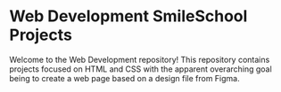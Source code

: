 # Web Development SmileSchool Projects

Welcome to the Web Development repository! This repository contains projects focused on HTML and CSS with the apparent 
overarching goal being to create a web page based on a design file from Figma.